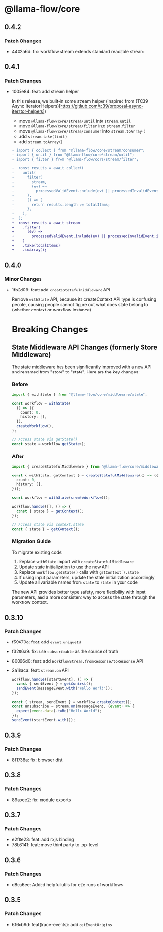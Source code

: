 # @llama-flow/core

## 0.4.2

### Patch Changes

- 4402a6d: fix: workflow stream extends standard readable stream

## 0.4.1

### Patch Changes

- 1005e84: feat: add stream helper

  In this release, we built-in some stream helper (inspired from (TC39 Async Iterator Helpers)[https://github.com/tc39/proposal-async-iterator-helpers])

  - move `@llama-flow/core/stream/until` into `stream.until`
  - move `@llama-flow/core/stream/filter` into `stream.filter`
  - move `@llama-flow/core/stream/consumer` into `stream.toArray()`
  - add `stream.take(limit)`
  - add `stream.toArray()`

  ```diff
  - import { collect } from "@llama-flow/core/stream/consumer";
  - import { until } from "@llama-flow/core/stream/until";
  - import { filter } from "@llama-flow/core/stream/filter";

  -  const results = await collect(
  -    until(
  -      filter(
  -        stream,
  -        (ev) =>
  -          processedValidEvent.include(ev) || processedInvalidEvent.include(ev),
  -      ),
  -      () => {
  -        return results.length >= totalItems;
  -      },
  -    ),
  -  );
  +  const results = await stream
  +    .filter(
  +      (ev) =>
  +        processedValidEvent.include(ev) || processedInvalidEvent.include(ev),
  +    )
  +    .take(totalItems)
  +    .toArray();
  ```

## 0.4.0

### Minor Changes

- 1fb2d98: feat: add `createStatefulMiddleware` API

  Remove `withState` API, because its createContext API type is confusing people,
  causing people cannot figure out what does state belong to (whether context or workflow instance)

  # Breaking Changes

  ## State Middleware API Changes (formerly Store Middleware)

  The state middleware has been significantly improved with a new API and renamed from "store" to "state". Here are the key changes:

  ### Before

  ```typescript
  import { withState } from "@llama-flow/core/middleware/state";

  const workflow = withState(
    () => ({
      count: 0,
      history: [],
    }),
    createWorkflow(),
  );

  // Access state via getState()
  const state = workflow.getState();
  ```

  ### After

  ```typescript
  import { createStatefulMiddleware } from "@llama-flow/core/middleware/state";

  const { withState, getContext } = createStatefulMiddleware(() => ({
    count: 0,
    history: [],
  }));

  const workflow = withState(createWorkflow());

  workflow.handle([], () => {
    const { state } = getContext();
  });

  // Access state via context.state
  const { state } = getContext();
  ```

  ### Migration Guide

  To migrate existing code:

  1. Replace `withState` import with `createStatefulMiddleware`
  2. Update state initialization to use the new API
  3. Replace `workflow.getState()` calls with `getContext().state`
  4. If using input parameters, update the state initialization accordingly
  5. Update all variable names from `state` to `state` in your code

  The new API provides better type safety, more flexibility with input parameters, and a more consistent way to access the state through the workflow context.

## 0.3.10

### Patch Changes

- f59679a: feat: add `event.uniqueId`
- f3206a9: fix: use `subscribable` as the source of truth
- 80066d0: feat: add `WorkflowStream.fromResponse/toResponse` API
- 2a18aca: feat: `stream.on` API

  ```ts
  workflow.handle([startEvent], () => {
    const { sendEvent } = getContext();
    sendEvent(messageEvent.with("Hello World"));
  });

  const { stream, sendEvent } = workflow.createContext();
  const unsubscribe = stream.on(messageEvent, (event) => {
    expect(event.data).toBe("Hello World");
  });
  sendEvent(startEvent.with());
  ```

## 0.3.9

### Patch Changes

- 8f1738a: fix: browser dist

## 0.3.8

### Patch Changes

- 89abee2: fix: module exports

## 0.3.7

### Patch Changes

- e2f8e23: feat: add rxjs binding
- 78b3141: feat: move third party to top-level

## 0.3.6

### Patch Changes

- d8ca6ee: Added helpful utils for e2e runs of workflows

## 0.3.5

### Patch Changes

- 6f6cb9d: feat(trace-events): add `getEventOrigins`
